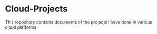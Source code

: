 # Cloud-Projects
This repository contains documents of the projects I have done in various cloud platforms
